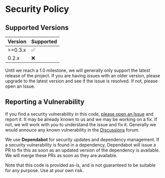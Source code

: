 # Security Policy

## Supported Versions

| Version  | Supported          |
| -------- | ------------------ |
| >=0.3.x  | :white_check_mark: |
| 0.2.x    | :x:                |

Until we reach a 1.0 milestone, we will generally only support the latest
release of the project. If you are having issues with an older version, please
upgrade to the latest version and see if the issue is resolved. If not, please
open an Issue.

## Reporting a Vulnerability

If you find a security vulnerability in this code, [please open an
Issue](https://github.com/seapagan/openapi-readme/issues) and report it. It may
be already known to us and we may be working on a fix. If not, we will work with
you to understand the issue and fix it. Generally we would annouce any known
vulnerability in the
[Discussions](https://github.com/seapagan/openapi-readme/discussions) forum.

We use **Dependabot** for security updates and dependency management. If a
security vulnerability is found in a dependency, Dependabot will issue a PR to
fix this as soon as an updated version of the dependency is available. We will
merge these PRs as soon as they are available.

Note that this code is provided as-is, and is not guaranteed to be
suitable for any purpose.  Use at your own risk.
